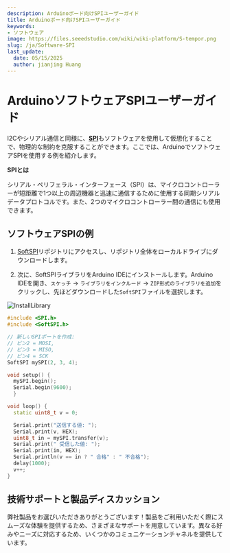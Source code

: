 ```yaml
---
description: Arduinoボード向けSPIユーザーガイド
title: Arduinoボード向けSPIユーザーガイド
keywords:
- ソフトウェア
image: https://files.seeedstudio.com/wiki/wiki-platform/S-tempor.png
slug: /ja/Software-SPI
last_update:
  date: 05/15/2025
  author: jianjing Huang
---
```



# ArduinoソフトウェアSPIユーザーガイド

I2Cやシリアル通信と同様に、[**SPI**](https://www.arduino.cc/en/reference/SPI)もソフトウェアを使用して仮想化することで、物理的な制約を克服することができます。ここでは、ArduinoでソフトウェアSPIを使用する例を紹介します。

**SPIとは**

シリアル・ペリフェラル・インターフェース（SPI）は、マイクロコントローラーが短距離で1つ以上の周辺機器と迅速に通信するために使用する同期シリアルデータプロトコルです。また、2つのマイクロコントローラー間の通信にも使用できます。

## ソフトウェアSPIの例

1. [SoftSPI](https://github.com/MajenkoLibraries/SoftSPI)リポジトリにアクセスし、リポジトリ全体をローカルドライブにダウンロードします。

2. 次に、SoftSPIライブラリをArduino IDEにインストールします。Arduino IDEを開き、`スケッチ` -> `ライブラリをインクルード` -> `ZIP形式のライブラリを追加`をクリックし、先ほどダウンロードした`SoftSPI`ファイルを選択します。

![InstallLibrary](https://files.seeedstudio.com/wiki/Wio-Terminal/img/Xnip2019-11-21_15-50-13.jpg)

```cpp
#include <SPI.h>
#include <SoftSPI.h>

// 新しいSPIポートを作成:
// ピン2 = MOSI,
// ピン3 = MISO,
// ピン4 = SCK
SoftSPI mySPI(2, 3, 4);

void setup() {
  mySPI.begin();
  Serial.begin(9600);
  }

void loop() {
  static uint8_t v = 0;

  Serial.print("送信する値: ");
  Serial.print(v, HEX);
  uint8_t in = mySPI.transfer(v);
  Serial.print(" 受信した値: ");
  Serial.print(in, HEX);
  Serial.println(v == in ? " 合格" : " 不合格");
  delay(1000);
  v++;
}
```

## 技術サポートと製品ディスカッション

弊社製品をお選びいただきありがとうございます！製品をご利用いただく際にスムーズな体験を提供するため、さまざまなサポートを用意しています。異なる好みやニーズに対応するため、いくつかのコミュニケーションチャネルを提供しています。

<div class="button_tech_support_container">
<a href="https://forum.seeedstudio.com/" class="button_forum"></a> 
<a href="https://www.seeedstudio.com/contacts" class="button_email"></a>
</div>

<div class="button_tech_support_container">
<a href="https://discord.gg/eWkprNDMU7" class="button_discord"></a> 
<a href="https://github.com/Seeed-Studio/wiki-documents/discussions/69" class="button_discussion"></a>
</div>